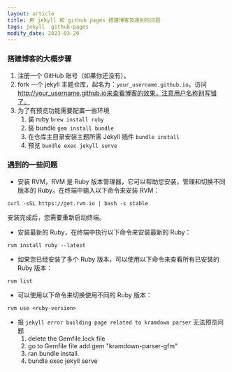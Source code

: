 ```yaml
---
layout: article
title: 用 jekyll 和 github pages 搭建博客及遇到的问题
tags: jekyll  github-pages 
modify_date: 2023-03-20
---
```

### 搭建博客的大概步骤

<!--more-->

1.  注册一个 GitHub 账号（如果你还没有）。
2.  fork 一个 jekyll 主题仓库，起名为：`your_username.github.io`，访问 http://your_username.github.io来查看博客的效果，注意用户名称别写错了。
3.  为了有预览功能需要配置一些环境
    1. 装 ruby `brew install ruby`
    2. 装 bundle `gem install bundle`
    3. 在仓库主目录安装主题所需 Jekyll 插件 `bundle install`
    4. 预览 `bundle exec jekyll serve`

### 遇到的一些问题

- 安装 RVM，RVM 是 Ruby 版本管理器，它可以帮助您安装，管理和切换不同版本的 Ruby。在终端中输入以下命令来安装 RVM：

```
curl -sSL https://get.rvm.io | bash -s stable
```

安装完成后，您需要重新启动终端。

- 安装最新的 Ruby，在终端中执行以下命令来安装最新的 Ruby：

```
rvm install ruby --latest
```

- 如果您已经安装了多个 Ruby 版本，可以使用以下命令来查看所有已安装的 Ruby 版本：

```
rvm list
```

- 可以使用以下命令来切换使用不同的 Ruby 版本：

```
rvm use <ruby-version>
```

- 报 `jekyll error building page related to kramdown parser` 无法预览问题
   1. delete the Gemfile.lock file
   2. go to Gemfile file add gem "kramdown-parser-gfm"
   3. ran bundle install.
   4. bundle exec jekyll serve

